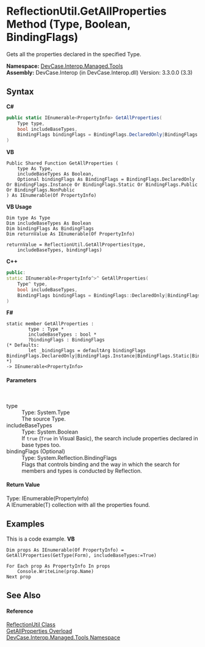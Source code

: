 # ReflectionUtil.GetAllProperties Method (Type, Boolean, BindingFlags)
 

Gets all the properties declared in the specified Type.

**Namespace:**&nbsp;<a href="N_DevCase_Interop_Managed_Tools">DevCase.Interop.Managed.Tools</a><br />**Assembly:**&nbsp;DevCase.Interop (in DevCase.Interop.dll) Version: 3.3.0.0 (3.3)

## Syntax

**C#**<br />
``` C#
public static IEnumerable<PropertyInfo> GetAllProperties(
	Type type,
	bool includeBaseTypes,
	BindingFlags bindingFlags = BindingFlags.DeclaredOnly|BindingFlags.Instance|BindingFlags.Static|BindingFlags.Public|BindingFlags.NonPublic
)
```

**VB**<br />
``` VB
Public Shared Function GetAllProperties ( 
	type As Type,
	includeBaseTypes As Boolean,
	Optional bindingFlags As BindingFlags = BindingFlags.DeclaredOnly Or BindingFlags.Instance Or BindingFlags.Static Or BindingFlags.Public Or BindingFlags.NonPublic
) As IEnumerable(Of PropertyInfo)
```

**VB Usage**<br />
``` VB Usage
Dim type As Type
Dim includeBaseTypes As Boolean
Dim bindingFlags As BindingFlags
Dim returnValue As IEnumerable(Of PropertyInfo)

returnValue = ReflectionUtil.GetAllProperties(type, 
	includeBaseTypes, bindingFlags)
```

**C++**<br />
``` C++
public:
static IEnumerable<PropertyInfo^>^ GetAllProperties(
	Type^ type, 
	bool includeBaseTypes, 
	BindingFlags bindingFlags = BindingFlags::DeclaredOnly|BindingFlags::Instance|BindingFlags::Static|BindingFlags::Public|BindingFlags::NonPublic
)
```

**F#**<br />
``` F#
static member GetAllProperties : 
        type : Type * 
        includeBaseTypes : bool * 
        ?bindingFlags : BindingFlags 
(* Defaults:
        let _bindingFlags = defaultArg bindingFlags BindingFlags.DeclaredOnly|BindingFlags.Instance|BindingFlags.Static|BindingFlags.Public|BindingFlags.NonPublic
*)
-> IEnumerable<PropertyInfo> 

```


#### Parameters
&nbsp;<dl><dt>type</dt><dd>Type: System.Type<br />The source Type.</dd><dt>includeBaseTypes</dt><dd>Type: System.Boolean<br />If `true` (`True` in Visual Basic), the search include properties declared in base types too.</dd><dt>bindingFlags (Optional)</dt><dd>Type: System.Reflection.BindingFlags<br />Flags that controls binding and the way in which the search for members and types is conducted by Reflection.</dd></dl>

#### Return Value
Type: IEnumerable(PropertyInfo)<br />A IEnumerable(T) collection with all the properties found.

## Examples
This is a code example. 
**VB**<br />
``` VB
Dim props As IEnumerable(Of PropertyInfo) = GetAllProperties(GetType(Form), includeBaseTypes:=True)

For Each prop As PropertyInfo In props
    Console.WriteLine(prop.Name)
Next prop
```


## See Also


#### Reference
<a href="T_DevCase_Interop_Managed_Tools_ReflectionUtil">ReflectionUtil Class</a><br /><a href="Overload_DevCase_Interop_Managed_Tools_ReflectionUtil_GetAllProperties">GetAllProperties Overload</a><br /><a href="N_DevCase_Interop_Managed_Tools">DevCase.Interop.Managed.Tools Namespace</a><br />